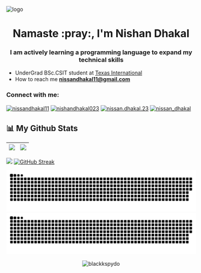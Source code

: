 
![logo](https://mir-s3-cdn-cf.behance.net/project_modules/1400/79731568097599.5b50bca477735.jpg)
<h1 align="center">Namaste :pray:, I'm Nishan Dhakal</h1>
<h3 align="center">I am actively learning a programming language to expand my technical skills</h3>


-  UnderGrad BSc.CSIT student at [Texas International](https://texasintl.edu.np/)
-  How to reach me **nissandhakal11@gmail.com**

<h3 align="left">Connect with me:</h3>
<p align="left">
<a href="https://twitter.com/nissandhakal11" target="blank"><img align="center" src="https://raw.githubusercontent.com/rahuldkjain/github-profile-readme-generator/master/src/images/icons/Social/twitter.svg" alt="nissandhakal11" height="30" width="40" /></a>
<a href="https://linkedin.com/in/nishandhakal023" target="blank"><img align="center" src="https://raw.githubusercontent.com/rahuldkjain/github-profile-readme-generator/master/src/images/icons/Social/linked-in-alt.svg" alt="nishandhakal023" height="30" width="40" /></a>
<a href="https://fb.com/nissan.dhakal.23" target="blank"><img align="center" src="https://raw.githubusercontent.com/rahuldkjain/github-profile-readme-generator/master/src/images/icons/Social/facebook.svg" alt="nissan.dhakal.23" height="30" width="40" /></a>
<a href="https://instagram.com/nissan_dhakal" target="blank"><img align="center" src="https://raw.githubusercontent.com/rahuldkjain/github-profile-readme-generator/master/src/images/icons/Social/instagram.svg" alt="nissan_dhakal" height="30" width="40" /></a>
</p>



## 📊 My Github Stats
![](https://github-readme-stats.vercel.app/api?username=nishan023&&show_icons=true&count_private=true&title_color=72A6FD&icon_color=bb2acf&text_color=38BDAD&bg_color=FFFFFF00)|![](https://github-readme-stats.vercel.app/api/top-langs/?username=nishan023&layout=compact&theme=tokyonight&hide=php&langs_count=8&bg_color=FFFFFF00)|
|-|-|


![](https://activity-graph.herokuapp.com/graph?username=nishan023&theme=redical&bg_color=ffffff00&color=38BDAD&title_color=72A6FD)
[![GitHub Streak](https://github-readme-streak-stats.herokuapp.com?user=nishan023&theme=whatsapp-dark2&card_width=810)](https://git.io/streak-stats)

![github contribution grid snake animation](https://raw.githubusercontent.com/blackkspydo/blackkspydo/output/github-contribution-grid-snake-dark.svg#gh-dark-mode-only)![github contribution grid snake animation](https://raw.githubusercontent.com/blackkspydo/blackkspydo/output/github-contribution-grid-snake.svg#gh-light-mode-only)


<p align="center"><p align="center"> <img src="https://komarev.com/ghpvc/?username=nishan023&style=for-the-badge" alt="blackkspydo"/>


